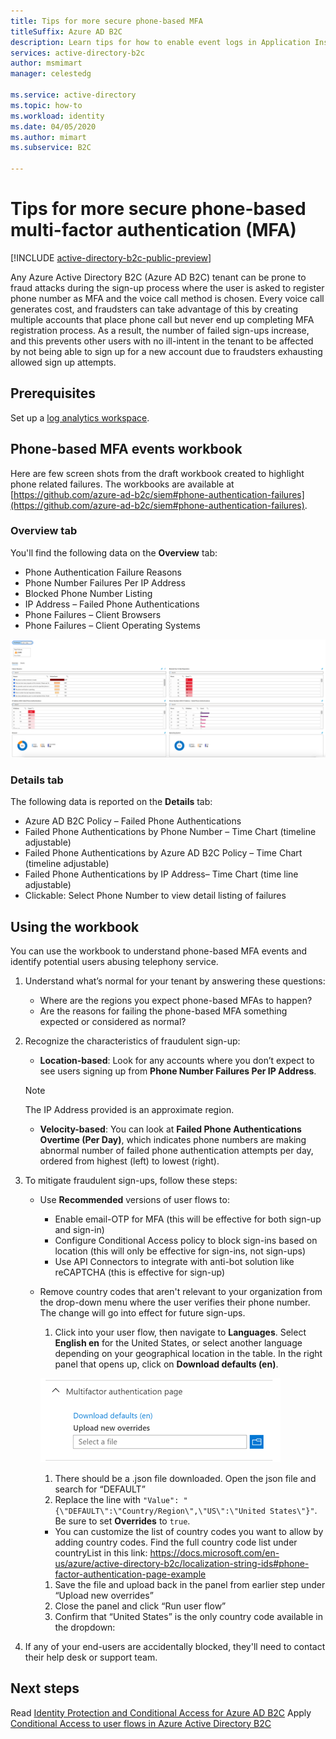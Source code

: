 ```yaml
---
title: Tips for more secure phone-based MFA
titleSuffix: Azure AD B2C
description: Learn tips for how to enable event logs in Application Insights from Azure AD B2C user journeys by using custom policies.
services: active-directory-b2c
author: msmimart
manager: celestedg

ms.service: active-directory
ms.topic: how-to
ms.workload: identity
ms.date: 04/05/2020
ms.author: mimart
ms.subservice: B2C

---
```

# Tips for more secure phone-based multi-factor authentication (MFA)

[!INCLUDE [active-directory-b2c-public-preview](../../includes/active-directory-b2c-public-preview.md)]

Any Azure Active Directory B2C (Azure AD B2C) tenant can be prone to fraud attacks during the sign-up process where the user is asked to register phone number as MFA and the voice call method is chosen. Every voice call generates cost, and fraudsters can take advantage of this by creating multiple accounts that place phone call but never end up completing MFA registration process. As a result, the number of failed sign-ups increase, and this prevents other users with no ill-intent in the tenant to be affected by not being able to sign up for a new account due to fraudsters exhausting allowed sign up attempts.

## Prerequisites

Set up a [log analytics workspace](azure-monitor.md).

## Phone-based MFA events workbook

Here are few screen shots from the draft workbook created to highlight phone related failures. The workbooks are available at [https://github.com/azure-ad-b2c/siem#phone-authentication-failures](https://github.com/azure-ad-b2c/siem#phone-authentication-failures).

### Overview tab

You'll find the following data on the **Overview** tab:

- Phone Authentication Failure Reasons
- Phone Number Failures Per IP Address  
- Blocked Phone Number Listing  
- IP Address – Failed Phone Authentications
- Phone Failures – Client Browsers
- Phone Failures – Client Operating Systems

![Overview tab](media/phone-based-mfa/overview-tab.png)

### Details tab

The following data is reported on the **Details** tab:

- Azure AD B2C Policy – Failed Phone Authentications
- Failed Phone Authentications by Phone Number – Time Chart (timeline adjustable)
- Failed Phone Authentications by Azure AD B2C Policy – Time Chart (timeline adjustable)
- Failed Phone Authentications by IP Address– Time Chart (time line adjustable)
- Clickable: Select Phone Number to view detail listing of failures

## Using the workbook

You can use the workbook to understand phone-based MFA events and identify potential users abusing telephony service.

1. Understand what’s normal for your tenant by answering these questions:

   - Where are the regions you expect phone-based MFAs to happen?
   - Are the reasons for failing the phone-based MFA something expected or considered as normal?

2. Recognize the characteristics of fraudulent sign-up:

   - **Location-based**: Look for any accounts where you don’t expect to see users signing up from **Phone Number Failures Per IP Address**.

   > [!NOTE]
   > The IP Address provided is an approximate region.

   - **Velocity-based**: You can look at **Failed Phone Authentications Overtime (Per Day)**, which indicates phone numbers are making abnormal number of failed phone authentication attempts per day, ordered from highest (left) to lowest (right).

3. To mitigate fraudulent sign-ups, follow these steps:

   - Use **Recommended** versions of user flows to:
      - Enable email-OTP for MFA (this will be effective for both sign-up and sign-in)
      - Configure Conditional Access policy to block sign-ins based on location (this will only be effective for sign-ins, not sign-ups)
      - Use API Connectors to integrate with anti-bot solution like reCAPTCHA (this is effective for sign-up)

   - Remove country codes that aren't relevant to your organization from the drop-down menu where the user verifies their phone number. The change will go into effect for future sign-ups.

      1. Click into your user flow, then navigate to **Languages**. Select **English en** for the United States, or select another language depending on your geographical location in the table. In the right panel that opens up, click on **Download defaults (en)**.
 
      ![Upload new overrides to download defaults](media/phone-based-mfa/download-defaults.png)

      1. There should be a .json file downloaded. Open the json file and search for “DEFAULT”
      1. Replace the line with `"Value": "{\"DEFAULT\":\"Country/Region\",\"US\":\"United States\"}"`. Be sure to set **Overrides** to `true`.
      - You can customize the list of country codes you want to allow by adding country codes. Find the full country code list under countryList in this link: https://docs.microsoft.com/en-us/azure/active-directory-b2c/localization-string-ids#phone-factor-authentication-page-example
      1. Save the file and upload back in the panel from earlier step under “Upload new overrides”
      1. Close the panel and click “Run user flow”
      1. Confirm that “United States” is the only country code available in the dropdown:
 
4.	If any of your end-users are accidentally blocked, they'll need to contact their help desk or support team.

## Next steps

Read [Identity Protection and Conditional Access for Azure AD B2C](conditional-access-identity-protection-overview.md) 
Apply [Conditional Access to user flows in Azure Active Directory B2C](conditional-access-user-flow.md)